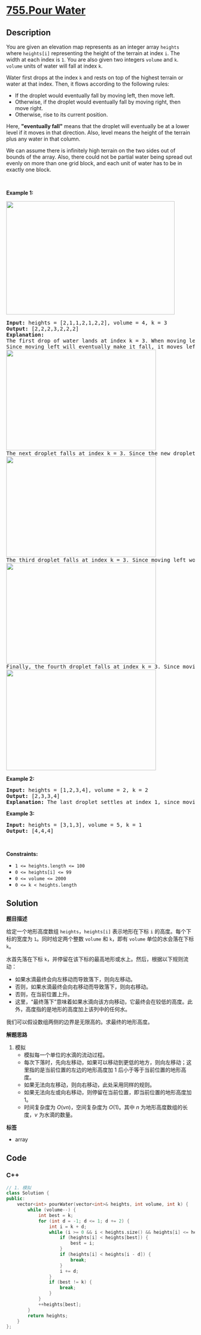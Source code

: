 # [755.Pour Water](https://leetcode.com/problems/pour-water/description/)

## Description

<p>You are given an elevation map represents as an integer array <code>heights</code> where <code>heights[i]</code> representing the height of the terrain at index <code>i</code>. The width at each index is <code>1</code>. You are also given two integers <code>volume</code> and <code>k</code>. <code>volume</code> units of water will fall at index <code>k</code>.</p>

<p>Water first drops at the index <code>k</code> and rests on top of the highest terrain or water at that index. Then, it flows according to the following rules:</p>

<ul>
  <li>If the droplet would eventually fall by moving left, then move left.</li>
  <li>Otherwise, if the droplet would eventually fall by moving right, then move right.</li>
  <li>Otherwise, rise to its current position.</li>
</ul>

<p>Here, <strong>&quot;eventually fall&quot;</strong> means that the droplet will eventually be at a lower level if it moves in that direction. Also, level means the height of the terrain plus any water in that column.</p>

<p>We can assume there is infinitely high terrain on the two sides out of bounds of the array. Also, there could not be partial water being spread out evenly on more than one grid block, and each unit of water has to be in exactly one block.</p>

<p>&nbsp;</p>
<p><strong class="example">Example 1:</strong></p>
<img alt="" src="https://fastly.jsdelivr.net/gh/doocs/leetcode@main/solution/0700-0799/0755.Pour%20Water/images/pour11-grid.jpg" style="width: 450px; height: 303px;" />
<pre>
<strong>Input:</strong> heights = [2,1,1,2,1,2,2], volume = 4, k = 3
<strong>Output:</strong> [2,2,2,3,2,2,2]
<strong>Explanation:</strong>
The first drop of water lands at index k = 3. When moving left or right, the water can only move to the same level or a lower level. (By level, we mean the total height of the terrain plus any water in that column.)
Since moving left will eventually make it fall, it moves left. (A droplet &quot;made to fall&quot; means go to a lower height than it was at previously.) Since moving left will not make it fall, it stays in place.
<img alt="" src="https://fastly.jsdelivr.net/gh/doocs/leetcode@main/solution/0700-0799/0755.Pour%20Water/images/pour12-grid.jpg" style="width: 400px; height: 269px;" />
The next droplet falls at index k = 3. Since the new droplet moving left will eventually make it fall, it moves left. Notice that the droplet still preferred to move left, even though it could move right (and moving right makes it fall quicker.)
<img alt="" src="https://fastly.jsdelivr.net/gh/doocs/leetcode@main/solution/0700-0799/0755.Pour%20Water/images/pour13-grid.jpg" style="width: 400px; height: 269px;" />
The third droplet falls at index k = 3. Since moving left would not eventually make it fall, it tries to move right. Since moving right would eventually make it fall, it moves right.
<img alt="" src="https://fastly.jsdelivr.net/gh/doocs/leetcode@main/solution/0700-0799/0755.Pour%20Water/images/pour14-grid.jpg" style="width: 400px; height: 269px;" />
Finally, the fourth droplet falls at index k = 3. Since moving left would not eventually make it fall, it tries to move right. Since moving right would not eventually make it fall, it stays in place.
<img alt="" src="https://fastly.jsdelivr.net/gh/doocs/leetcode@main/solution/0700-0799/0755.Pour%20Water/images/pour15-grid.jpg" style="width: 400px; height: 269px;" />
</pre>

<p><strong class="example">Example 2:</strong></p>

<pre>
<strong>Input:</strong> heights = [1,2,3,4], volume = 2, k = 2
<strong>Output:</strong> [2,3,3,4]
<strong>Explanation:</strong> The last droplet settles at index 1, since moving further left would not cause it to eventually fall to a lower height.
</pre>

<p><strong class="example">Example 3:</strong></p>

<pre>
<strong>Input:</strong> heights = [3,1,3], volume = 5, k = 1
<strong>Output:</strong> [4,4,4]
</pre>

<p>&nbsp;</p>
<p><strong>Constraints:</strong></p>

<ul>
  <li><code>1 &lt;= heights.length &lt;= 100</code></li>
  <li><code>0 &lt;= heights[i] &lt;= 99</code></li>
  <li><code>0 &lt;= volume &lt;= 2000</code></li>
  <li><code>0 &lt;= k &lt; heights.length</code></li>
</ul>

## Solution

**题目描述**

给定一个地形高度数组 `heights`，`heights[i]` 表示地形在下标 `i` 的高度。每个下标的宽度为 `1`。同时给定两个整数 `volume` 和 `k`，即有 `volume` 单位的水会落在下标 `k`。

水首先落在下标 `k`，并停留在该下标的最高地形或水上。然后，根据以下规则流动：

- 如果水滴最终会向左移动而导致落下，则向左移动。
- 否则，如果水滴最终会向右移动而导致落下，则向右移动。
- 否则，在当前位置上升。
- 这里，“最终落下”意味着如果水滴向该方向移动，它最终会在较低的高度。此外，高度指的是地形的高度加上该列中的任何水。

我们可以假设数组两侧的边界是无限高的。求最终的地形高度。

**解题思路**

1. 模拟
   - 模拟每一个单位的水滴的流动过程。
   - 每次下落时，先向左移动，如果可以移动到更低的地方，则向左移动；这里指的是当前位置的左边的地形高度加 1 后小于等于当前位置的地形高度。
   - 如果无法向左移动，则向右移动，此处采用同样的规则。
   - 如果无法向左或向右移动，则停留在当前位置，即当前位置的地形高度加 1。
   - 时间复杂度为 $O(vn)$，空间复杂度为 $O(1)$。其中 $n$ 为地形高度数组的长度，$v$ 为水滴的数量。

**标签**

- array

<!-- code start -->
## Code

### C++

```cpp
// 1. 模拟
class Solution {
public:
    vector<int> pourWater(vector<int>& heights, int volume, int k) {
        while (volume--) {
            int best = k;
            for (int d = -1; d <= 1; d += 2) {
                int i = k + d;
                while (i >= 0 && i < heights.size() && heights[i] <= heights[i - d]) {
                    if (heights[i] < heights[best]) {
                        best = i;
                    }
                    if (heights[i] < heights[i - d]) {
                        break;
                    }
                    i += d;
                }
                if (best != k) {
                    break;
                }
            }
            ++heights[best];
        }
        return heights;
    }
};
```

<!-- code end -->
